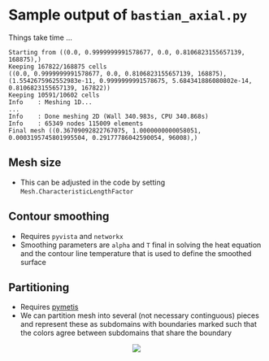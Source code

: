 # Sample output of `bastian_axial.py`
Things take time ...
```
Starting from ((0.0, 0.9999999991578677, 0.0, 0.8106823155657139, 168875),)
Keeping 167822/168875 cells
((0.0, 0.9999999991578677, 0.0, 0.8106823155657139, 168875), (1.5542675962552983e-11, 0.9999999991578675, 5.684341886080802e-14, 0.8106823155657139, 167822))
Keeping 10591/10602 cells
Info    : Meshing 1D...
...
Info    : Done meshing 2D (Wall 340.983s, CPU 340.868s)
Info    : 65349 nodes 115009 elements
Final mesh ((0.36709092822767075, 1.0000000000058051, 0.0003195745801995504, 0.29177786042590054, 96008),)
```

## Mesh size
- This can be adjusted in the code by setting `Mesh.CharacteristicLengthFactor`

## Contour smoothing
- Requires `pyvista` and `networkx`
- Smoothing parameters are `alpha` and `T` final in solving the heat equation
and the contour line temperature that is used to define the smoothed surface

## Partitioning
- Requires [pymetis](https://github.com/inducer/pymetis)
- We can partition mesh into several (not necessary continguous) pieces and represent
these as subdomains with boundaries marked such that the colors agree between subdomains
that share the boundary

<p align="center">
   <img src="https://github.com/mirok/slash/blob/main/docs/partition.png">
</p>
